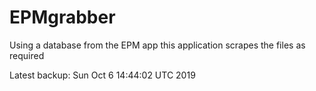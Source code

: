# EPMgrabber
Using a database from the EPM app this application scrapes the files as required


Latest backup: Sun Oct 6 14:44:02 UTC 2019
